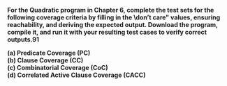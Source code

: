 **For the Quadratic program in Chapter 6, complete the test sets for the following coverage
criteria by filling in the \don’t care" values, ensuring reachability, and deriving the expected
output. Download the program, compile it, and run it with your resulting test cases to verify
correct outputs.91**

**(a) Predicate Coverage (PC)** <br>
**(b) Clause Coverage (CC)** <br>
**(c) Combinatorial Coverage (CoC)** <br>
**(d) Correlated Active Clause Coverage (CACC)** <br>
